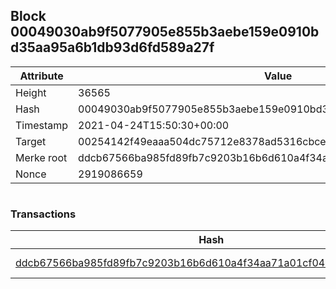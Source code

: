 ## Block 00049030ab9f5077905e855b3aebe159e0910bd35aa95a6b1db93d6fd589a27f

Attribute | Value
--- | ---
Height | 36565
Hash | 00049030ab9f5077905e855b3aebe159e0910bd35aa95a6b1db93d6fd589a27f
Timestamp | 2021-04-24T15:50:30+00:00
Target | 00254142f49eaaa504dc75712e8378ad5316cbcead634704b3734b6271167cc4
Merke root | ddcb67566ba985fd89fb7c9203b16b6d610a4f34aa71a01cf04895b417bb8b7c
Nonce | 2919086659

```

```

### Transactions

Hash | Amount
--- | ---
[ddcb67566ba985fd89fb7c9203b16b6d610a4f34aa71a01cf04895b417bb8b7c](ddcb67566ba985fd89fb7c9203b16b6d610a4f34aa71a01cf04895b417bb8b7c.md) | 10.00000000 SKEPTI 
